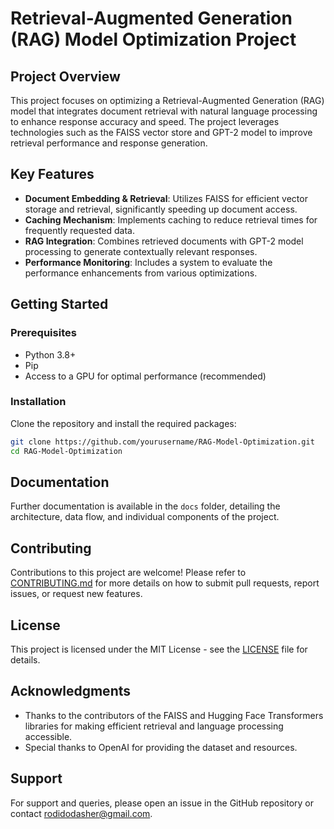 # Retrieval-Augmented Generation (RAG) Model Optimization Project

## Project Overview

This project focuses on optimizing a Retrieval-Augmented Generation (RAG) model that integrates document retrieval with natural language processing to enhance response accuracy and speed. The project leverages technologies such as the FAISS vector store and GPT-2 model to improve retrieval performance and response generation.

## Key Features

- **Document Embedding & Retrieval**: Utilizes FAISS for efficient vector storage and retrieval, significantly speeding up document access.
- **Caching Mechanism**: Implements caching to reduce retrieval times for frequently requested data.
- **RAG Integration**: Combines retrieved documents with GPT-2 model processing to generate contextually relevant responses.
- **Performance Monitoring**: Includes a system to evaluate the performance enhancements from various optimizations.

## Getting Started

### Prerequisites

- Python 3.8+
- Pip
- Access to a GPU for optimal performance (recommended)

### Installation

Clone the repository and install the required packages:

```bash
git clone https://github.com/yourusername/RAG-Model-Optimization.git
cd RAG-Model-Optimization
```

## Documentation

Further documentation is available in the `docs` folder, detailing the architecture, data flow, and individual components of the project.

## Contributing

Contributions to this project are welcome! Please refer to [CONTRIBUTING.md](CONTRIBUTING.md) for more details on how to submit pull requests, report issues, or request new features.

## License

This project is licensed under the MIT License - see the [LICENSE](LICENSE) file for details.

## Acknowledgments

- Thanks to the contributors of the FAISS and Hugging Face Transformers libraries for making efficient retrieval and language processing accessible.
- Special thanks to OpenAI for providing the dataset and resources.

## Support

For support and queries, please open an issue in the GitHub repository or contact rodidodasher@gmail.com.


